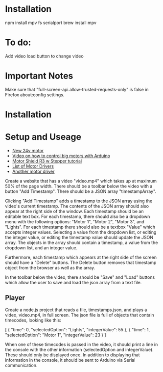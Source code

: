 # Installation
npm install mpv fs serialport
brew install mpv


# To do:
Add video load button to change video

# Important Notes
Make sure that "full-screen-api.allow-trusted-requests-only" is false in Firefox about:config settings.


# Installation


# Setup and Useage


+ [New 24v motor](https://www.reichelt.de/de/de/dc-motor-buerstenlos-24-v-188-w-60-ncm-act-57blf03-p271496.html?nbc=1&trstct=lsbght_sldr::116956&&r=1)
+ [Video on how to control big motors with Arduino](https://www.youtube.com/watch?v=gpHCOny_neQ)
+ [Motor Shield R3 w Stepper tutorial](https://www.makerguides.com/arduino-motor-shield-stepper-motor-tutorial/)
+ [List of Motor Drivers](https://www.pololu.com/category/11/brushed-dc-motor-drivers)
+ [Another motor driver](https://www.omc-stepperonline.com/digital-brushless-dc-motor-driver-12v-24vdc-max-5a-150w-bld-405s)


Create a website that has a video "video.mp4" which takes up at maximum 50% of the page width. There should be a toolbar below the video with a button "Add Timestamp". There should be a JSON array "timestampArray".

Clicking "Add Timestamp" adds a timestamp to the JSON array using the video's current timestamp. The contents of the JSON array should also appear at the right side of the window. Each timestamp should be an editable text box. For each timestamp, there should also be a dropdown menu with the following options: "Motor 1", "Motor 2", "Motor 3", and "Lights". For each timestamp there should also be a textbox "Value" which accepts integer values. Selecting a value from the dropdown list, or editing the integer value, or editing the timestamp value should update the JSON array. The objects in the array should contain a timestamp, a value from the dropdown list, and an integer value.

Furthermore, each timestamp which appears at the right side of the screen should have a "Delete" buttons. The Delete button removes that timestamp object from the browser as well as the array.

In the toolbar below the video, there should be "Save" and "Load" buttons which allow the user to save and load the json array from a text file.


## Player

Create a node.js project that reads a file, timestamps.json, and plays a video, video.mp4, in full screen. The json file is full of objects that contain timecodes, looking like this:

[
  {
    "time": 0,
    "selectedOption": "Lights",
    "integerValue": 55
  },
  {
    "time": 1,
    "selectedOption": "Motor 1",
    "integerValue": 23
  }
]

When one of these timecodes is passed in the video, it should print a line in the console with the other information (selectedOption and integerValue). These should only be displayed once. In addition to displaying that information in the console, it should be sent to Arduino via Serial communication.